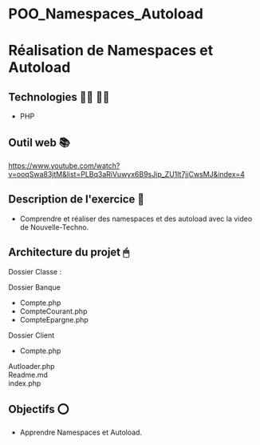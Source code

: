 # POO_Namespaces_Autoload

# Réalisation de Namespaces et Autoload

## Technologies 👨‍💻 👩‍💻

- PHP

## Outil web 📚

https://www.youtube.com/watch?v=ooqSwa83jtM&list=PLBq3aRiVuwyx6B9sJip_ZU1lt7jjCwsMJ&index=4

## Description de l'exercice 📄

- Comprendre et réaliser des namespaces et des autoload avec la video de Nouvelle-Techno.

## Architecture du projet 🖱

Dossier Classe : <br>

Dossier Banque 
- Compte.php
- CompteCourant.php
- CompteEpargne.php <br>

Dossier Client 
- Compte.php

Autloader.php <br>
Readme.md <br>
index.php <br>


## Objectifs ⭕️

- Apprendre Namespaces et Autoload.
